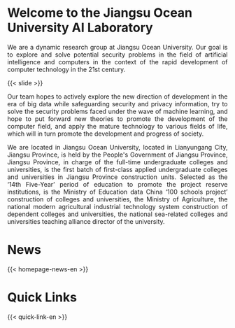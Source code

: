 # Welcome to the Jiangsu Ocean University AI Laboratory

<p style="text-align:justify">
We are a dynamic research group at Jiangsu Ocean University. Our goal is to explore and solve potential security problems in the field of artificial intelligence and computers in the context of the rapid development of computer technology in the 21st century. 
</p>

{{< slide >}}

<p style="text-align:justify">
Our team hopes to actively explore the new direction of development in the era of big data while safeguarding security and privacy information, try to solve the security problems faced under the wave of machine learning, and hope to put forward new theories to promote the development of the computer field, and apply the mature technology to various fields of life, which will in turn promote the development and progress of society.
</p>

<p style="text-align:justify">
We are located in Jiangsu Ocean University, located in Lianyungang City, Jiangsu Province, is held by the People's Government of Jiangsu Province, Jiangsu Province, in charge of the full-time undergraduate colleges and universities, is the first batch of first-class applied undergraduate colleges and universities in Jiangsu Province construction units. Selected as the ‘14th Five-Year’ period of education to promote the project reserve institutions, is the Ministry of Education data China ‘100 schools project’ construction of colleges and universities, the Ministry of Agriculture, the national modern agricultural industrial technology system construction of dependent colleges and universities, the national sea-related colleges and universities teaching alliance director of the university.
</p>

# News

{{< homepage-news-en >}}

# Quick Links

{{< quick-link-en >}}


